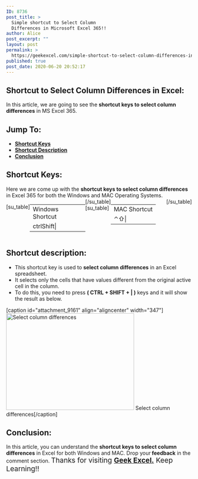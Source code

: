 ```yaml
---
ID: 8736
post_title: >
  Simple shortcut to Select Column
  Differences in Microsoft Excel 365!!
author: Alice
post_excerpt: ""
layout: post
permalink: >
  https://geekexcel.com/simple-shortcut-to-select-column-differences-in-microsoft-excel-365/
published: true
post_date: 2020-06-20 20:52:17
---
```

<h2>Shortcut to Select Column Differences in Excel:</h2>
In this article, we are going to see the <strong>shortcut keys to select column differences</strong> in MS Excel 365.
<h2>Jump To:</h2>
<ul>
 	<li><strong><a href="#1">Shortcut Keys</a></strong></li>
 	<li><strong><a href="#2">Shortcut Description</a></strong></li>
 	<li><strong><a href="#3">Conclusion</a></strong></li>
</ul>
<h2 id="1">Shortcut Keys:</h2>
Here we are come up with the <strong>shortcut keys to select column differences</strong> in Excel 365 for both the Windows and MAC Operating Systems.
<div style="display: flex;">

[su_table]
<table>
<tbody>
<tr>
<td>Windows Shortcut</td>
</tr>
<tr>
<td style="display: flex;"><span class="key-flex"><span class="win-key" style="width: 120px;"><span class="custom-span-key">ctrl</span></span></span><span class="key-flex"><span class="win-key" style="width: 120px;"><span class="custom-span-key">Shift</span></span></span><span class="key-flex"><span class="win-key"><span class="custom-span-key">|</span></span></span></td>
</tr>
</tbody>
</table>
[/su_table]
[su_table]
<table style="float: right;">
<tbody>
<tr>
<td>MAC Shortcut</td>
</tr>
<tr>
<td style="display: flex;"><span class="key-flex"><span class="mac-key"><span class="custom-span-key">⌃</span></span></span><span class="key-flex"><span class="mac-key"><span class="custom-span-key">⇧</span></span></span><span class="key-flex"><span class="mac-key"><span class="custom-span-key">|</span></span></span></td>
</tr>
</tbody>
</table>
[/su_table]

</div>
<h2 id="2">Shortcut description:</h2>
<ul>
 	<li>This shortcut key is used to <strong>select column differences</strong> in an Excel spreadsheet.</li>
 	<li>It selects only the cells that have values different from the original active cell in the column.</li>
 	<li>To do this, you need to press <strong>( CTRL + SHIFT + | )</strong> keys and it will show the result as below.</li>
</ul>
[caption id="attachment_9161" align="aligncenter" width="347"]<img class="size-full wp-image-9161" src="https://geekexcel.com/wp-content/uploads/2020/06/ezgif.com-optimize-64.gif" alt="Select column differences" width="347" height="262" /> Select column differences[/caption]
<h2>Conclusion:</h2>
In this article, you can understand the <strong>shortcut keys to select column differences</strong> in Excel for both Windows and MAC. Drop your<strong> feedback</strong> in the comment section. <span style="font-size: 19px;">Thanks for visiting <strong><a href="https://geekexcel.com/">Geek Excel.</a></strong> Keep Learning!!</span>